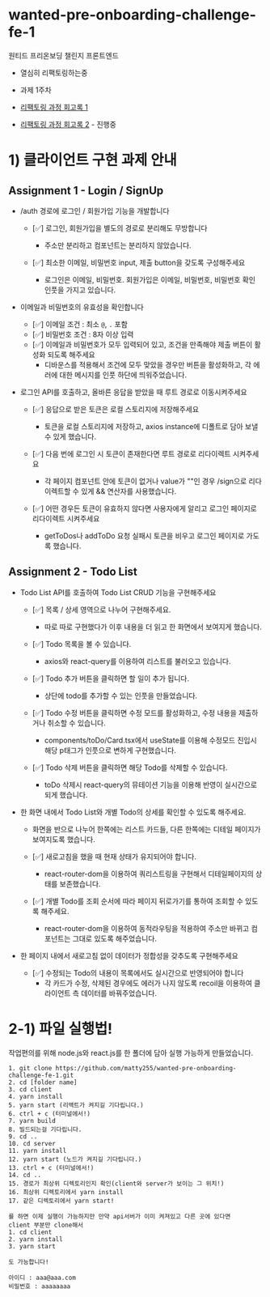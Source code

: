 # wanted-pre-onboarding-challenge-fe-1

원티드 프리온보딩 챌린지 프론트엔드
- 열심히 리팩토링하는중

- 과제 1주차
- [리팩토링 과정 회고록 1](https://velog.io/@matt2550/%EC%9B%90%ED%8B%B0%EB%93%9C-%ED%94%84%EB%A6%AC%EC%98%A8%EB%B3%B4%EB%94%A9-%EC%B1%8C%EB%A6%B0%EC%A7%80)
- [리팩토링 과정 회고록 2](https://velog.io/@matt2550/%EC%9B%90%ED%8B%B0%EB%93%9C-%ED%94%84%EB%A6%AC%EC%98%A8%EB%B3%B4%EB%94%A9-%EC%B1%8C%EB%A6%B0%EC%A7%80-1%EC%A3%BC%EC%B0%A8-%EA%B3%BC%EC%A0%9C-22) - 진행중

# 1) 클라이언트 구현 과제 안내

## Assignment 1 - Login / SignUp

- /auth 경로에 로그인 / 회원가입 기능을 개발합니다
  - [✅] 로그인, 회원가입을 별도의 경로로 분리해도 무방합니다
    - 주소만 분리하고 컴포넌트는 분리하지 않았습니다.

  - [✅] 최소한 이메일, 비밀번호 input, 제출 button을 갖도록 구성해주세요
    - 로그인은 이메일, 비밀번호. 회원가입은 이메일, 비밀번호, 비밀번호 확인 인풋을 가지고 있습니다.

- 이메일과 비밀번호의 유효성을 확인합니다
  - [✅] 이메일 조건 : 최소 `@`, `.` 포함
  - [✅] 비밀번호 조건 : 8자 이상 입력
  - [✅] 이메일과 비밀번호가 모두 입력되어 있고, 조건을 만족해야 제출 버튼이 활성화 되도록 해주세요
    - 디바운스를 적용해서 조건에 모두 맞았을 경우만 버튼을 활성화하고, 각 에러에 대한 메시지를 인풋 하단에 띄워주었습니다.

- 로그인 API를 호출하고, 올바른 응답을 받았을 때 루트 경로로 이동시켜주세요
  - [✅] 응답으로 받은 토큰은 로컬 스토리지에 저장해주세요
    - 토큰을 로컬 스토리지에 저장하고, axios instance에 디폴트로 담아 보낼 수 있게 했습니다.

  - [✅] 다음 번에 로그인 시 토큰이 존재한다면 루트 경로로 리다이렉트 시켜주세요
    - 각 페이지 컴포넌트 안에 토큰이 없거나 value가 ""인 경우 /sign으로 리다이렉트할 수 있게 && 연산자를 사용했습니다. 

  - [✅] 어떤 경우든 토큰이 유효하지 않다면 사용자에게 알리고 로그인 페이지로 리다이렉트 시켜주세요
    - getToDos나 addToDo 요청 실패시 토큰을 비우고 로그인 페이지로 가도록 했습니다.


## Assignment 2 - Todo List

- Todo List API를 호출하여 Todo List CRUD 기능을 구현해주세요
  - [✅] 목록 / 상세 영역으로 나누어 구현해주세요.
    - 따로 따로 구현했다가 이후 내용을 더 읽고 한 화면에서 보여지게 했습니다.

  - [✅] Todo 목록을 볼 수 있습니다.
    - axios와 react-query를 이용하여 리스트를 불러오고 있습니다.

  - [✅] Todo 추가 버튼을 클릭하면 할 일이 추가 됩니다.
    - 상단에 todo를 추가할 수 있는 인풋을 만들었습니다.

  - [✅] Todo 수정 버튼을 클릭하면 수정 모드를 활성화하고, 수정 내용을 제출하거나 취소할 수 있습니다.
    - components/toDo/Card.tsx에서 useState를 이용해 수정모드 진입시 해당 p태그가 인풋으로 변하게 구현했습니다.

  - [✅] Todo 삭제 버튼을 클릭하면 해당 Todo를 삭제할 수 있습니다.
    - toDo 삭제시 react-query의 뮤테이션 기능을 이용해 반영이 실시간으로 되게 했습니다.

- 한 화면 내에서 Todo List와 개별 Todo의 상세를 확인할 수 있도록 해주세요.
    - 화면을 반으로 나누어 한쪽에는 리스트 카드들, 다른 한쪽에는 디테일 페이지가 보여지도록 했습니다.

  - [✅] 새로고침을 했을 때 현재 상태가 유지되어야 합니다.
    - react-router-dom을 이용하여 쿼리스트링을 구현해서 디테일페이지의 상태를 보존했습니다.

  - [✅] 개별 Todo를 조회 순서에 따라 페이지 뒤로가기를 통하여 조회할 수 있도록 해주세요.
    - react-router-dom을 이용하여 동적라우팅을 적용하여 주소만 바뀌고 컴포넌트는 그대로 있도록 해주었습니다.

- 한 페이지 내에서 새로고침 없이 데이터가 정합성을 갖추도록 구현해주세요
  - [✅] 수정되는 Todo의 내용이 목록에서도 실시간으로 반영되어야 합니다
    - 각 카드가 수정, 삭제된 경우에도 에러가 나지 않도록 recoil을 이용하여 클라이언트 측 데이터를 바꿔주었습니다.


# 2-1) 파일 실행법!
작업편의를 위해 node.js와 react.js를 한 폴더에 담아 실행 가능하게 만들었습니다.

```
1. git clone https://github.com/matty255/wanted-pre-onboarding-challenge-fe-1.git
2. cd [folder name]
3. cd client
4. yarn install
5. yarn start (리액트가 켜지길 기다립니다.)
6. ctrl + c (터미널에서!)
7. yarn build
8. 빌드되는걸 기다립니다.
9. cd ..
10. cd server
11. yarn install
12. yarn start (노드가 켜지길 기다립니다.)
13. ctrl + c (터미널에서!)
14. cd ..
15. 경로가 최상위 디렉토리인지 확인(client와 server가 보이는 그 위치!)
16. 최상위 디렉토리에서 yarn install
17. 같은 디렉토리에서 yarn start!

를 하면 이제 실행이 가능하지만 만약 api서버가 이미 켜져있고 다른 곳에 있다면
client 부분만 clone해서
1. cd client
2. yarn install
3. yarn start

도 가능합니다!
```

```
아이디 : aaa@aaa.com
비밀번호 : aaaaaaaa
```

